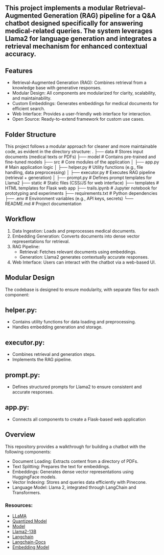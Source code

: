 ## This project implements a modular Retrieval-Augmented Generation (RAG) pipeline for a Q&A chatbot designed specifically for answering medical-related queries. The system leverages Llama2 for language generation and integrates a retrieval mechanism for enhanced contextual accuracy.

## Features
- Retrieval-Augmented Generation (RAG): Combines retrieval from a knowledge base with generative responses.
- Modular Design: All components are modularized for clarity, scalability, and maintainability.
- Custom Embeddings: Generates embeddings for medical documents for efficient search.
- Web Interface: Provides a user-friendly web interface for interaction.
- Open Source: Ready-to-extend framework for custom use cases.

## Folder Structure
This project follows a modular approach for cleaner and more maintainable code, as evident in the directory structure:
.
├── data                    # Stores input documents (medical texts or PDFs)
├── model                   # Contains pre-trained and fine-tuned models
├── src                     # Core modules of the application
│   ├── app.py              # Main application logic
│   ├── helper.py           # Utility functions (e.g., file handling, data preprocessing)
│   ├── executor.py         # Executes RAG pipeline (retrieval + generation)
│   ├── prompt.py           # Defines prompt templates for Llama2
├── static                  # Static files (CSS/JS for web interface)
├── templates               # HTML templates for Flask web app
├── trails.ipynb            # Jupyter notebook for prototyping and experiments
├── requirements.txt        # Python dependencies
├── .env                    # Environment variables (e.g., API keys, secrets)
└── README.md               # Project documentation

## Workflow
1. Data Ingestion: Loads and preprocesses medical documents.
2. Embedding Generation: Converts documents into dense vector representations for retrieval.
3. RAG Pipeline:
   - Retrieval: Fetches relevant documents using embeddings.
   - Generation: Llama2 generates contextually accurate responses.
4. Web Interface: Users can interact with the chatbot via a web-based UI.


## Modular Design
The codebase is designed to ensure modularity, with separate files for each component:

## helper.py:
 - Contains utility functions for data loading and preprocessing.
 - Handles embedding generation and storage.

## executor.py:
 - Combines retrieval and generation steps.
 - Implements the RAG pipeline.

## prompt.py:
 - Defines structured prompts for Llama2 to ensure consistent and accurate responses.

## app.py:
 - Connects all components to create a Flask-based web application

## Overview
 This repository provides a walkthrough for building a chatbot with the following components:
- Document Loading: Extracts content from a directory of PDFs.
- Text Splitting: Prepares the text for embeddings.
- Embeddings: Generates dense vector representations using HuggingFace models.
- Vector Indexing: Stores and queries data efficiently with Pinecone.
- Language Model: Llama 2, integrated through LangChain and Transformers.

### Resources:
- [LLaMA](https://github.com/meta-llama)
- [Quantized Model](https://huggingface.co/models?search=llama%202%20ggml)
- [Model](https://huggingface.co/TheBloke/Llama-2-7B-Chat-GGML/tree/main)
- [Llama2-13B](https://huggingface.co/TheBloke/CodeUp-Llama-2-13B-Chat-HF-GGML)
- [Langchain](https://github.com/langchain-ai/langchain)
- [Langchain-Docs](https://python.langchain.com/docs/introduction/)
- [Embedding Model](https://huggingface.co/sentence-transformers/all-MiniLM-L6-v2)
